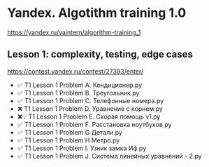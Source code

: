 # Yandex. Algotithm training 1.0
https://yandex.ru/yaintern/algorithm-training_1

## Lesson 1: complexity, testing, edge cases


https://contest.yandex.ru/contest/27393/enter/


- ✅	T1 Lesson 1 Problem A. Кондиционер.py
- ✅	T1 Lesson 1 Problem B. Треугольник.py
- ✅	T1 Lesson 1 Problem C. Телефонные номера.py
- ❌	T1 Lesson 1 Problem D. Уравнение с корнем.py
- ❌💡	T1 Lesson 1 Problem E. Скорая помощь v1.py
- ✅	T1 Lesson 1 Problem F. Расстановка ноутбуков.py
- ✅	T1 Lesson 1 Problem G Детали.py
- ✅	T1 Lesson 1 Problem H Метро.py
- ✅	T1 Lesson 1 Problem I. Узник замка Иф.py
- ✅	T1 Lesson 1 Problem J. Система линейных уравнений - 2.py
 